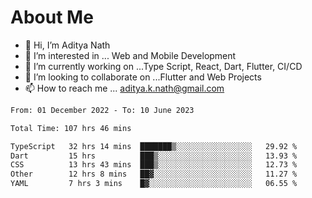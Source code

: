 # About Me

- 👋 Hi, I’m Aditya Nath
- 👀 I’m interested in ... Web and Mobile Development
- 🌱 I’m currently working on ...Type Script, React, Dart, Flutter, CI/CD
- 💞️ I’m looking to collaborate on ...Flutter and Web Projects
- 📫 How to reach me ... aditya.k.nath@gmail.com

<!--START_SECTION:waka-->

```txt
From: 01 December 2022 - To: 10 June 2023

Total Time: 107 hrs 46 mins

TypeScript   32 hrs 14 mins  ███████▒░░░░░░░░░░░░░░░░░   29.92 %
Dart         15 hrs          ███▒░░░░░░░░░░░░░░░░░░░░░   13.93 %
CSS          13 hrs 43 mins  ███▒░░░░░░░░░░░░░░░░░░░░░   12.73 %
Other        12 hrs 8 mins   ██▓░░░░░░░░░░░░░░░░░░░░░░   11.27 %
YAML         7 hrs 3 mins    █▓░░░░░░░░░░░░░░░░░░░░░░░   06.55 %
```

<!--END_SECTION:waka-->

<!---
kronosking007/kronosking007 is a ✨ special ✨ repository because its `README.md` (this file) appears on your GitHub profile.
You can click the Preview link to take a look at your changes.
--->

